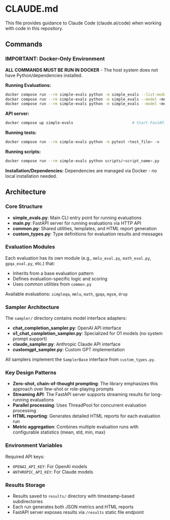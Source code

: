 # CLAUDE.md

This file provides guidance to Claude Code (claude.ai/code) when working with code in this repository.

## Commands

### IMPORTANT: Docker-Only Environment
**ALL COMMANDS MUST BE RUN IN DOCKER** - The host system does not have Python/dependencies installed.

**Running Evaluations:**
```bash
docker compose run --rm simple-evals python -m simple_evals --list-models                    # List available models
docker compose run --rm simple-evals python -m simple_evals --model <model_name>             # Run evals on specific model
docker compose run --rm simple-evals python -m simple_evals --model <model_name> --examples <num> --debug  # Debug mode with limited examples
```

**API server:**
```bash
docker compose up simple-evals                          # Start FastAPI server on port 8000
```

**Running tests:**
```bash
docker compose run --rm simple-evals python -m pytest <test_file> -v
```

**Running scripts:**
```bash
docker compose run --rm simple-evals python scripts/<script_name>.py
```

**Installation/Dependencies:**
Dependencies are managed via Docker - no local installation needed.

## Architecture

### Core Structure

- **simple_evals.py**: Main CLI entry point for running evaluations
- **main.py**: FastAPI server for running evaluations via HTTP API
- **common.py**: Shared utilities, templates, and HTML report generation
- **custom_types.py**: Type definitions for evaluation results and messages

### Evaluation Modules

Each evaluation has its own module (e.g., `mmlu_eval.py`, `math_eval.py`, `gpqa_eval.py`, etc.) that:
- Inherits from a base evaluation pattern
- Defines evaluation-specific logic and scoring
- Uses common utilities from `common.py`

Available evaluations: `simpleqa`, `mmlu`, `math`, `gpqa`, `mgsm`, `drop`

### Sampler Architecture

The `sampler/` directory contains model interface adapters:
- **chat_completion_sampler.py**: OpenAI API interface
- **o1_chat_completion_sampler.py**: Specialized for O1 models (no system prompt support)
- **claude_sampler.py**: Anthropic Claude API interface
- **customgpt_sampler.py**: Custom GPT implementation

All samplers implement the `SamplerBase` interface from `custom_types.py`.

### Key Design Patterns

- **Zero-shot, chain-of-thought prompting**: The library emphasizes this approach over few-shot or role-playing prompts
- **Streaming API**: The FastAPI server supports streaming results for long-running evaluations
- **Parallel processing**: Uses ThreadPool for concurrent evaluation processing
- **HTML reporting**: Generates detailed HTML reports for each evaluation run
- **Metric aggregation**: Combines multiple evaluation runs with configurable statistics (mean, std, min, max)

### Environment Variables

Required API keys:
- `OPENAI_API_KEY`: For OpenAI models
- `ANTHROPIC_API_KEY`: For Claude models

### Results Storage

- Results saved to `results/` directory with timestamp-based subdirectories
- Each run generates both JSON metrics and HTML reports
- FastAPI server exposes results via `/results` static file endpoint